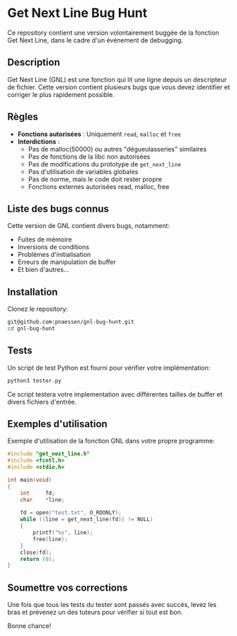 # Get Next Line Bug Hunt

Ce repository contient une version volontairement buggée de la fonction Get Next Line, dans le cadre d'un événement de debugging.

## Description

Get Next Line (GNL) est une fonction qui lit une ligne depuis un descripteur de fichier. Cette version contient plusieurs bugs que vous devez identifier et corriger le plus rapidement possible.

## Règles

- **Fonctions autorisées** : Uniquement `read`, `malloc` et `free`
- **Interdictions** :
  - Pas de malloc(50000) ou autres "dégueulasseries" similaires
  - Pas de fonctions de la libc non autorisées
  - Pas de modifications du prototype de `get_next_line`
  - Pas d'utilisation de variables globales
  - Pas de norme, mais le code doit rester propre
  - Fonctions externes autorisées read, malloc, free
 
## Liste des bugs connus

Cette version de GNL contient divers bugs, notamment:
- Fuites de mémoire
- Inversions de conditions
- Problèmes d'initialisation
- Erreurs de manipulation de buffer
- Et bien d'autres...

## Installation

Clonez le repository:

```bash
git@github.com:pnaessen/gnl-bug-hunt.git
cd gnl-bug-hunt
```

## Tests

Un script de test Python est fourni pour vérifier votre implémentation:

```bash
python3 tester.py
```

Ce script testera votre implementation avec différentes tailles de buffer et divers fichiers d'entrée.

## Exemples d'utilisation

Exemple d'utilisation de la fonction GNL dans votre propre programme:

```c
#include "get_next_line.h"
#include <fcntl.h>
#include <stdio.h>

int main(void)
{
    int     fd;
    char    *line;
    
    fd = open("test.txt", O_RDONLY);
    while ((line = get_next_line(fd)) != NULL)
    {
        printf("%s", line);
        free(line);
    }
    close(fd);
    return (0);
}
```

## Soumettre vos corrections

Une fois que tous les tests du tester sont passés avec succès, levez les bras et prévenez un des tuteurs pour vérifier si tout est bon.

Bonne chance!
